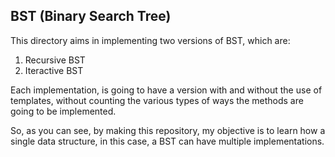 ## BST (Binary Search Tree)

This directory aims in implementing two versions of BST, which are:

1. Recursive BST
2. Iteractive BST

Each implementation, is going to have a version with and without the use of templates, without counting the various types of ways the methods are going to be implemented.

So, as you can see, by making this repository, my objective is to learn how a single data structure, in this case, a BST can have multiple implementations.